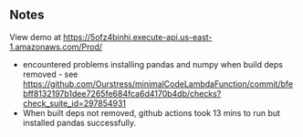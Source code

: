 ## Notes

View demo at https://5ofz4binhj.execute-api.us-east-1.amazonaws.com/Prod/

- encountered problems installing pandas and numpy when build deps removed - see https://github.com/Ourstress/minimalCodeLambdaFunction/commit/bfebff8132197b1dee7265fe684fca6d4170b4db/checks?check_suite_id=297854931
- When built deps not removed, github actions took 13 mins to run but installed pandas successfully.